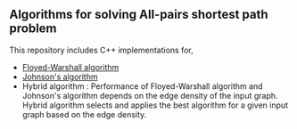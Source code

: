 ## Algorithms for solving All-pairs shortest path problem

This repository includes C++ implementations for,

* [Floyed-Warshall algorithm](https://en.wikipedia.org/wiki/Floyd%E2%80%93Warshall_algorithm)
* [Johnson's algorithm](https://en.wikipedia.org/wiki/Johnson%27s_algorithm)
* Hybrid algorithm : 
	Performance of Floyed-Warshall algorithm and Johnson's algorithm depends on the edge density of the input graph. Hybrid algorithm selects and applies the best algorithm for a given input graph based on the edge density. 


